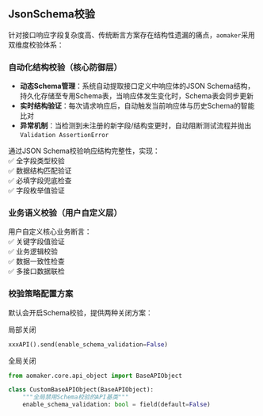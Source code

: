 ## JsonSchema校验
针对接口响应字段复杂度高、传统断言方案存在结构性遗漏的痛点，`aomaker`采用双维度校验体系：

### 自动化结构校验（核心防御层）

- **动态Schema管理**：系统自动提取接口定义中响应体的JSON Schema结构，持久化存储至专用Schema表，当响应体发生变化时，Schema表会同步更新
- **实时结构验证**：每次请求响应后，自动触发当前响应体与历史Schema的智能比对
- **异常机制**：当检测到未注册的新字段/结构变更时，自动阻断测试流程并抛出`Validation AssertionError`

通过JSON Schema校验响应结构完整性，实现：  
✅ 全字段类型校验  
✅ 数据结构匹配验证  
✅ 必填字段兜底检查  
✅ 字段枚举值验证  

### 业务语义校验（用户自定义层）
用户自定义核心业务断言：  
✅ 关键字段值验证  
✅ 业务逻辑校验  
✅ 数据一致性检查  
✅ 多接口数据联检  

### 校验策略配置方案
默认会开启Schema校验，提供两种关闭方案：

局部关闭
```python
xxxAPI().send(enable_schema_validation=False)
```

全局关闭
```python
from aomaker.core.api_object import BaseAPIObject

class CustomBaseAPIObject(BaseAPIObject):
	"""全局禁用Schema校验的API基类"""
	enable_schema_validation: bool = field(default=False)
```